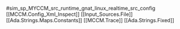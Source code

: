 #sim_sp_MYCCM_src_runtime_gnat_linux_realtime_src_config
[[MCCM.Config_Xml_Inspect]]
[[Input_Sources.File]]
[[Ada.Strings.Maps.Constants]]
[[MCCM.Trace]]
[[Ada.Strings.Fixed]]
